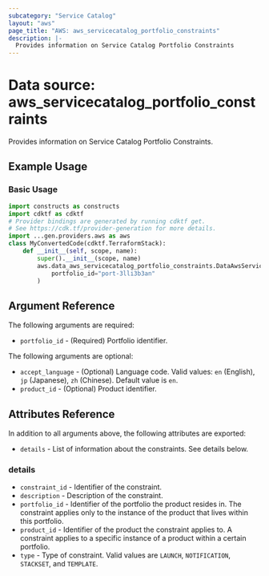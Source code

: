 ```yaml
---
subcategory: "Service Catalog"
layout: "aws"
page_title: "AWS: aws_servicecatalog_portfolio_constraints"
description: |-
  Provides information on Service Catalog Portfolio Constraints
---
```


# Data source: aws_servicecatalog_portfolio_constraints

Provides information on Service Catalog Portfolio Constraints.

## Example Usage

### Basic Usage

```python
import constructs as constructs
import cdktf as cdktf
# Provider bindings are generated by running cdktf get.
# See https://cdk.tf/provider-generation for more details.
import ...gen.providers.aws as aws
class MyConvertedCode(cdktf.TerraformStack):
    def __init__(self, scope, name):
        super().__init__(scope, name)
        aws.data_aws_servicecatalog_portfolio_constraints.DataAwsServicecatalogPortfolioConstraints(self, "example",
            portfolio_id="port-3lli3b3an"
        )
```

## Argument Reference

The following arguments are required:

* `portfolio_id` - (Required) Portfolio identifier.

The following arguments are optional:

* `accept_language` - (Optional) Language code. Valid values: `en` (English), `jp` (Japanese), `zh` (Chinese). Default value is `en`.
* `product_id` - (Optional) Product identifier.

## Attributes Reference

In addition to all arguments above, the following attributes are exported:

* `details` - List of information about the constraints. See details below.

### details

* `constraint_id` - Identifier of the constraint.
* `description` - Description of the constraint.
* `portfolio_id` - Identifier of the portfolio the product resides in. The constraint applies only to the instance of the product that lives within this portfolio.
* `product_id` - Identifier of the product the constraint applies to. A constraint applies to a specific instance of a product within a certain portfolio.
* `type` - Type of constraint. Valid values are `LAUNCH`, `NOTIFICATION`, `STACKSET`, and `TEMPLATE`.

<!-- cache-key: cdktf-0.17.0-pre.15 input-29ef35542b05158233902c2aae4d49ae2b3fd3ff23ef4820ac91fd0da8ea8f6b -->